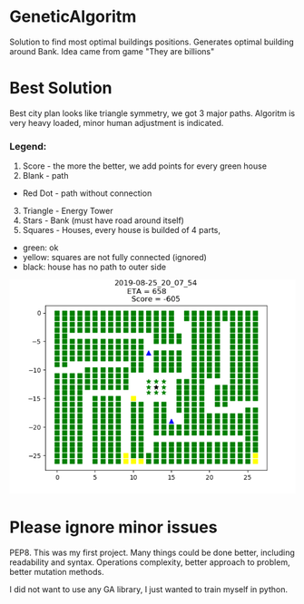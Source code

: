 # GeneticAlgoritm
Solution to find most optimal buildings positions.
Generates optimal building around Bank.
Idea came from game "They are billions"

# Best Solution 
Best city plan looks like triangle symmetry, we got 3 major paths. Algoritm is very heavy loaded, minor human adjustment is indicated.

### Legend:
1. Score - the more the better, we add points for every green house
2. Blank - path
* Red Dot - path without connection
3. Triangle - Energy Tower
3. Stars - Bank (must have road around itself)
4. Squares - Houses, every house is builded of 4 parts, 
* green: ok
* yellow: squares are not fully connected (ignored)
* black: house has no path to outer side

![Alt](/City_Plan/Gold.png?raw=true "Golden Solution")

# Please ignore minor issues 
PEP8. 
This was my first project. Many things could be done better, including readability and syntax. Operations complexity, better approach to problem, better mutation methods.


I did not want to use any GA library, I just wanted to train myself in python.